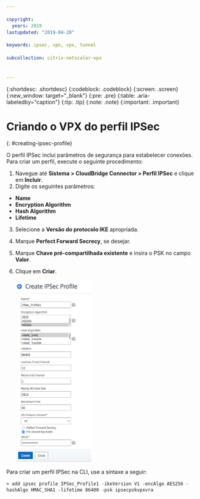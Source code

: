 ```yaml
---

copyright:
  years: 2019
lastupdated: "2019-04-28"

keywords: ipsec, vpn, vpx, tunnel

subcollection: citrix-netscaler-vpx


---
```


{:shortdesc: .shortdesc}
{:codeblock: .codeblock}
{:screen: .screen}
{:new_window: target="_blank"}
{:pre: .pre}
{:table: .aria-labeledby="caption"}
{:tip: .tip}
{:note: .note}
{:important: .important}

# Criando o VPX do perfil IPSec
{: #creating-ipsec-profile}

O perfil IPSec inclui parâmetros de segurança para estabelecer conexões. Para criar um perfil, execute o seguinte procedimento:

1.	Navegue até **Sistema > CloudBridge Connector > Perfil IPSec** e clique em **Incluir**.
2.	Digite os seguintes parâmetros:
  *	**Name**
  *	**Encryption Algorithm**
  *	**Hash Algorithm**
  *	**Lifetime**
3.	Selecione a **Versão do protocolo IKE** apropriada.
4.	Marque **Perfect Forward Secrecy**, se desejar.
5.	Marque **Chave pré-compartilhada existente** e insira o PSK no campo **Valor**.
6.	Clique em **Criar**.

    <img src="images/ipsecCreateProfile.png" alt="desenho" style="width: 200px;"/>

Para criar um perfil IPSec na CLI, use a sintaxe a seguir:
  
  ```
  > add ipsec profile IPSec_Profile1 -ikeVersion V1 -encAlgo AES256 -hashAlgo HMAC_SHA1 -lifetime 86400 -psk ipsecpskvpxvra
  
  ```
